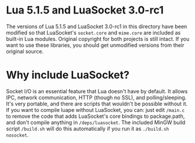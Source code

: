 # Lua 5.1.5 and LuaSocket 3.0-rc1

The versions of Lua 5.1.5 and LuaSocket 3.0-rc1 in this directory have been modified so that LuaSocket's `socket.core` and `mime.core` are included as built-in Lua modules. Original copyright for both projects is still intact. If you want to use these libraries, you should get unmodified versions from their original source.

# Why include LuaSocket?

Socket I/O is an essential feature that Lua doesn't have by default. It allows IPC, network communication, HTTP (though no SSL), and polling/sleeping. It's very portable, and there are scripts that wouldn't be possible without it. If you want to compile luape without LuaSocket, you can: just edit `/main.c` to remove the code that adds LuaSocket's core bindings to package.path, and don't compile anything in `/deps/luasocket`. The included MinGW build script `/build.sh` will do this automatically if you run it as `./build.sh nosocket`.
